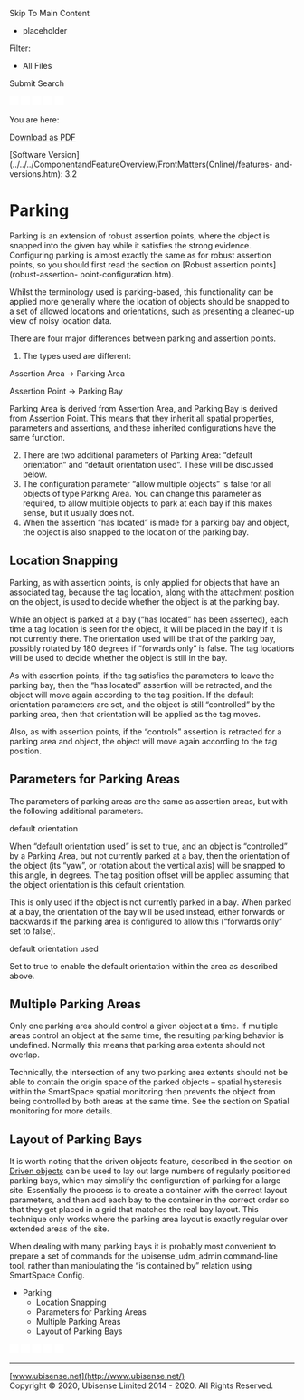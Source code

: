 

Skip To Main Content

[](../../../Home.htm)

  * placeholder

Filter:

  * All Files

Submit Search

![Navigate previous](../../../images/transparent.gif) ![Navigate
next](../../../images/transparent.gif) ![Expand
all](../../../images/transparent.gif) ![](../../../images/transparent.gif)
![Print](../../../images/transparent.gif)

You are here:

[Download as
PDF](../../../../SmartSpaceDownloads/B7GZWZS4WX9F/SmartSpaceLocRulesConfig.pdf
"link to PDF version of this content")

[Software
Version](../../../ComponentandFeatureOverview/FrontMatters\(Online\)/features-
and-versions.htm): 3.2

# Parking

Parking is an extension of robust assertion points, where the object is
snapped into the given bay while it satisfies the strong evidence. Configuring
parking is almost exactly the same as for robust assertion points, so you
should first read the section on [Robust assertion points](robust-assertion-
point-configuration.htm).

Whilst the terminology used is parking-based, this functionality can be
applied more generally where the location of objects should be snapped to a
set of allowed locations and orientations, such as presenting a cleaned-up
view of noisy location data.

There are four major differences between parking and assertion points.

  1. The types used are different:

Assertion Area → Parking Area

Assertion Point → Parking Bay

Parking Area is derived from Assertion Area, and Parking Bay is derived from
Assertion Point. This means that they inherit all spatial properties,
parameters and assertions, and these inherited configurations have the same
function.

  2. There are two additional parameters of Parking Area: “default orientation” and “default orientation used”. These will be discussed below.
  3. The configuration parameter “allow multiple objects” is false for all objects of type Parking Area. You can change this parameter as required, to allow multiple objects to park at each bay if this makes sense, but it usually does not.
  4. When the assertion “has located” is made for a parking bay and object, the object is also snapped to the location of the parking bay. 

## Location Snapping

Parking, as with assertion points, is only applied for objects that have an
associated tag, because the tag location, along with the attachment position
on the object, is used to decide whether the object is at the parking bay.

While an object is parked at a bay (“has located” has been asserted), each
time a tag location is seen for the object, it will be placed in the bay if it
is not currently there. The orientation used will be that of the parking bay,
possibly rotated by 180 degrees if “forwards only” is false. The tag locations
will be used to decide whether the object is still in the bay.

As with assertion points, if the tag satisfies the parameters to leave the
parking bay, then the “has located” assertion will be retracted, and the
object will move again according to the tag position. If the default
orientation parameters are set, and the object is still “controlled” by the
parking area, then that orientation will be applied as the tag moves.

Also, as with assertion points, if the “controls” assertion is retracted for a
parking area and object, the object will move again according to the tag
position.

## Parameters for Parking Areas

The parameters of parking areas are the same as assertion areas, but with the
following additional parameters.

default orientation

When “default orientation used” is set to true, and an object is “controlled”
by a Parking Area, but not currently parked at a bay, then the orientation of
the object (its “yaw”, or rotation about the vertical axis) will be snapped to
this angle, in degrees. The tag position offset will be applied assuming that
the object orientation is this default orientation.

This is only used if the object is not currently parked in a bay. When parked
at a bay, the orientation of the bay will be used instead, either forwards or
backwards if the parking area is configured to allow this (“forwards only” set
to false).

default orientation used

Set to true to enable the default orientation within the area as described
above.

## Multiple Parking Areas

Only one parking area should control a given object at a time. If multiple
areas control an object at the same time, the resulting parking behavior is
undefined. Normally this means that parking area extents should not overlap.

Technically, the intersection of any two parking area extents should not be
able to contain the origin space of the parked objects – spatial hysteresis
within the SmartSpace spatial monitoring then prevents the object from being
controlled by both areas at the same time. See the section on Spatial
monitoring for more details.

## Layout of Parking Bays

It is worth noting that the driven objects feature, described in the section
on [Driven objects](driven-objects-configuration.htm) can be used to lay out
large numbers of regularly positioned parking bays, which may simplify the
configuration of parking for a large site. Essentially the process is to
create a container with the correct layout parameters, and then add each bay
to the container in the correct order so that they get placed in a grid that
matches the real bay layout. This technique only works where the parking area
layout is exactly regular over extended areas of the site.

When dealing with many parking bays it is probably most convenient to prepare
a set of commands for the ubisense_udm_admin command-line tool, rather than
manipulating the “is contained by” relation using SmartSpace Config.

  * Parking
    * Location Snapping
    * Parameters for Parking Areas
    * Multiple Parking Areas
    * Layout of Parking Bays

![Navigate previous](../../../images/transparent.gif) ![Navigate
next](../../../images/transparent.gif) ![Expand
all](../../../images/transparent.gif) ![](../../../images/transparent.gif)
![Print](../../../images/transparent.gif)

* * *

[www.ubisense.net](http://www.ubisense.net/)  
Copyright © 2020, Ubisense Limited 2014 - 2020. All Rights Reserved.

